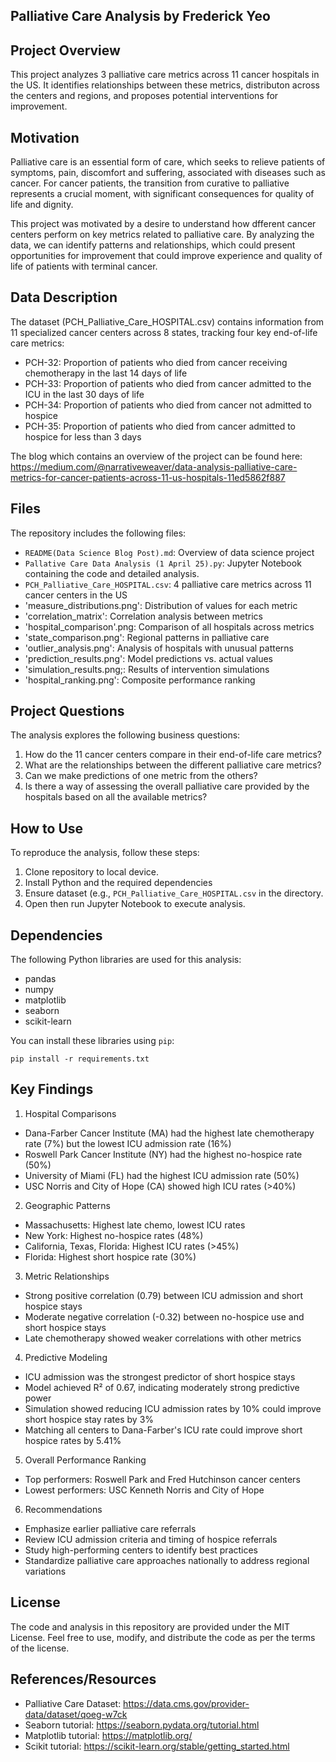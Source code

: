 ## Palliative Care Analysis by Frederick Yeo

## Project Overview
 This project analyzes 3 palliative care metrics across 11 cancer hospitals in the US. It identifies relationships between these metrics, distributon across the centers and regions, and proposes potential interventions for improvement.
 
## Motivation
Palliative care is an essential form of care, which seeks to relieve patients of symptoms, pain, discomfort and suffering, associated with diseases such as cancer. For cancer patients, the transition from curative to palliative represents a crucial moment, with significant consequences for quality of life and dignity.

This project was motivated by a desire to understand how dfferent cancer centers perform on key metrics related to palliative care. By analyzing the data, we can identify patterns and relationships, which could present opportunities for improvement that could improve experience and quality of life of patients with terminal cancer.

## Data Description

The dataset (PCH_Palliative_Care_HOSPITAL.csv) contains information from 11 specialized cancer centers across 8 states, tracking four key end-of-life care metrics:

- PCH-32: Proportion of patients who died from cancer receiving chemotherapy in the last 14 days of life 
- PCH-33: Proportion of patients who died from cancer admitted to the ICU in the last 30 days of life 
- PCH-34: Proportion of patients who died from cancer not admitted to hospice 
- PCH-35: Proportion of patients who died from cancer admitted to hospice for less than 3 days 


The blog which contains an overview of the project can be found here: https://medium.com/@narrativeweaver/data-analysis-palliative-care-metrics-for-cancer-patients-across-11-us-hospitals-11ed5862f887

## Files

The repository includes the following files:
- `README(Data Science Blog Post).md`: Overview of data science project
- `Pallative Care Data Analysis (1 April 25).py`: Jupyter Notebook containing the code and detailed analysis.
- `PCH_Palliative_Care_HOSPITAL.csv`: 4 palliative care metrics across 11 cancer centers in the US
- 'measure_distributions.png': Distribution of values for each metric
- 'correlation_matrix': Correlation analysis between metrics
- 'hospital_comparison'.png: Comparison of all hospitals across metrics
- 'state_comparison.png': Regional patterns in palliative care
- 'outlier_analysis.png': Analysis of hospitals with unusual patterns
- 'prediction_results.png': Model predictions vs. actual values
- 'simulation_results.png;: Results of intervention simulations
- 'hospital_ranking.png': Composite performance ranking

## Project Questions

The analysis explores the following business questions:

1. How do the 11 cancer centers compare in their end-of-life care metrics?
2. What are the relationships between the different palliative care metrics?
3. Can we make predictions of one metric from the others?
4. Is there a way of assessing the overall palliative care provided by the hospitals based on all the available metrics?

## How to Use

To reproduce the analysis, follow these steps:

1. Clone repository to local device.
2. Install Python and the required dependencies
3. Ensure dataset (e.g., `PCH_Palliative_Care_HOSPITAL.csv` in the directory.
5. Open then run Jupyter Notebook to execute analysis.

## Dependencies

The following Python libraries are used for this analysis:

- pandas
- numpy
- matplotlib
- seaborn
- scikit-learn

You can install these libraries using `pip`:

```
pip install -r requirements.txt
```

## Key Findings

1. Hospital Comparisons
- Dana-Farber Cancer Institute (MA) had the highest late chemotherapy rate (7%) but the lowest ICU admission rate (16%)
- Roswell Park Cancer Institute (NY) had the highest no-hospice rate (50%)
- University of Miami (FL) had the highest ICU admission rate (50%)
- USC Norris and City of Hope (CA) showed high ICU rates (>40%)

2. Geographic Patterns
- Massachusetts: Highest late chemo, lowest ICU rates
- New York: Highest no-hospice rates (48%)
- California, Texas, Florida: Highest ICU rates (>45%)
- Florida: Highest short hospice rate (30%)

3. Metric Relationships
- Strong positive correlation (0.79) between ICU admission and short hospice stays
- Moderate negative correlation (-0.32) between no-hospice use and short hospice stays
- Late chemotherapy showed weaker correlations with other metrics

4. Predictive Modeling
- ICU admission was the strongest predictor of short hospice stays
- Model achieved R² of 0.67, indicating moderately strong predictive power
- Simulation showed reducing ICU admission rates by 10% could improve short hospice stay rates by 3%
- Matching all centers to Dana-Farber's ICU rate could improve short hospice rates by 5.41%

5. Overall Performance Ranking
- Top performers: Roswell Park and Fred Hutchinson cancer centers
- Lowest performers: USC Kenneth Norris and City of Hope

6. Recommendations
- Emphasize earlier palliative care referrals
- Review ICU admission criteria and timing of hospice referrals
- Study high-performing centers to identify best practices
- Standardize palliative care approaches nationally to address regional variations



## License
The code and analysis in this repository are provided under the MIT License. Feel free to use, modify, and distribute the code as per the terms of the license.

## References/Resources
- Palliative Care Dataset: https://data.cms.gov/provider-data/dataset/qoeg-w7ck
- Seaborn tutorial: https://seaborn.pydata.org/tutorial.html
- Matplotlib tutorial: https://matplotlib.org/
- Scikit tutorial: https://scikit-learn.org/stable/getting_started.html
